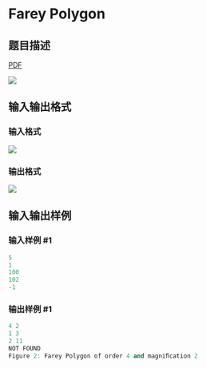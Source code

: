 # Farey Polygon

## 题目描述

[problemUrl]: https://uva.onlinejudge.org/index.php?option=com_onlinejudge&Itemid=8&category=279&page=show_problem&problem=3869

[PDF](https://uva.onlinejudge.org/external/124/p12438.pdf)

![](https://cdn.luogu.com.cn/upload/vjudge_pic/UVA12438/3abfdb3f10d812197ab9dcc5851c3967b3b5086b.png)

## 输入输出格式

### 输入格式

![](https://cdn.luogu.com.cn/upload/vjudge_pic/UVA12438/600e15a295c9adba4958bef9f33bb5d96d12e98f.png)

### 输出格式

![](https://cdn.luogu.com.cn/upload/vjudge_pic/UVA12438/df1620cf9b2640dbea56635566db3c28b3e4e4fa.png)

## 输入输出样例

### 输入样例 #1

```cpp
5
1
100
102
-1
```


### 输出样例 #1

```cpp
4 2
1 3
2 11
NOT FOUND
Figure 2: Farey Polygon of order 4 and magniﬁcation 2
```


